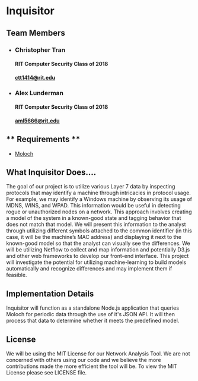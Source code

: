 # **Inquisitor**

## **Team Members**

* ### Christopher Tran
  #### RIT Computer Security Class of 2018
  #### ctt1414@rit.edu

* ### Alex Lunderman
  #### RIT Computer Security Class of 2018
  #### aml5666@rit.edu

## ** Requirements **
  * [Moloch](https://molo.ch)

## **What Inquisitor Does....**
The goal of our project is to utilize various Layer 7 data by inspecting protocols that may identify a machine through intricacies in protocol usage. For example, we may identify a Windows machine by observing its usage of MDNS, WINS, and WPAD. This information would be useful in detecting rogue or unauthorized nodes on a network. This approach involves creating a model of the system in a known-good state and tagging behavior that does not match that model. We will present this information to the analyst through utilizing different symbols attached to the common identifier (in this case, it will be the machine’s MAC address) and displaying it next to the known-good model so that the analyst can visually see the differences. We will be utilizing Netflow to collect and map information and potentially D3.js and other web frameworks to develop our front-end interface. This project will investigate the potential for utilizing machine-learning to build models automatically and recognize differences and may implement them if feasible.

## **Implementation Details**
Inquisitor will function as a standalone Node.js application that queries Moloch for periodic data through the use of it's JSON API. It will then process that data to determine whether it meets the predefined model.

## **License**
We will be using the MIT License for our Network Analysis Tool. We are not concerned with others using our code and we believe the more contributions made the more efficient the tool will be. To view the MIT License please see LICENSE file.
